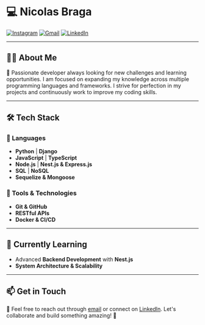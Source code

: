 # 💻 Nicolas Braga

[![Instagram](https://img.shields.io/badge/-Instagram-%23E4405F?style=for-the-badge&logo=instagram&logoColor=white)](https://instagram.com/bragxzx)
[![Gmail](https://img.shields.io/badge/-Gmail-%23D14836?style=for-the-badge&logo=gmail&logoColor=white)](mailto:devnicolas.work@gmail.com)
[![LinkedIn](https://img.shields.io/badge/-LinkedIn-%230077B5?style=for-the-badge&logo=linkedin&logoColor=white)](https://www.linkedin.com/in/nicolas-braga-104815252/)

---

## 👨‍💻 About Me

🚀 Passionate developer always looking for new challenges and learning opportunities. I am focused on expanding my knowledge across multiple programming languages and frameworks. I strive for perfection in my projects and continuously work to improve my coding skills.

---

## 🛠 Tech Stack

### 🚀 Languages
- **Python** | **Django**
- **JavaScript** | **TypeScript**
- **Node.js** | **Nest.js & Express.js**
- **SQL** | **NoSQL**
- **Sequelize & Mongoose**

### 🔧 Tools & Technologies
- **Git & GitHub**
- **RESTful APIs**
- **Docker & CI/CD**

---

## 🌱 Currently Learning

- Advanced **Backend Development** with **Nest.js**
- **System Architecture & Scalability**
---

## 📫 Get in Touch
📩 Feel free to reach out through [email](mailto:devnicolas.work@gmail.com) or connect on [LinkedIn](https://www.linkedin.com/in/nicolas-braga-104815252/). Let's collaborate and build something amazing! 🚀

